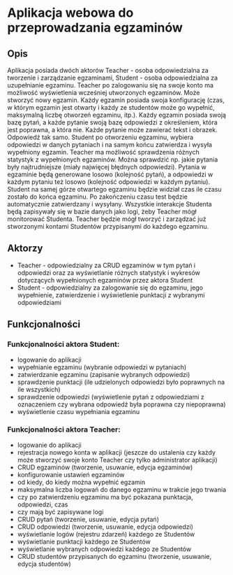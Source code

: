 # Aplikacja webowa do przeprowadzania egzaminów

## Opis
Aplikacja posiada dwóch aktorów Teacher - osoba odpowiedzialna za tworzenie i zarządzanie egzaminami, Student - osoba odpowiedzialna za uzupełnianie egzaminu. Teacher po zalogowaniu się na swoje konto ma możliwość wyświetlenia wcześniej utworzonych egzaminów. Może stworzyć nowy egzamin. Każdy egzamin posiada swoja konfigurację (czas, w którym egzamin jest otwarty i każdy ze studentów może go wypełnić, maksymalną liczbę otworzeń egzaminu, itp.). Każdy egzamin posiada swoją bazę pytań, a każde pytanie swoją bazę odpowiedzi z określeniem, która jest poprawna, a która nie. Każde pytanie może zawierać tekst i obrazek. Odpowiedź tak samo. Student po otworzeniu egzaminu, wybiera odpowiedzi w danych pytaniach i na samym końcu zatwierdza i wysyła wypełniony egzamin. Teacher ma możliwość sprawdzenia różnych statystyk z wypełnionych egzaminów. Można sprawdzić np. jakie pytania były najtrudniejsze (miały najwięcej błędnych odpowiedzi). Pytania w egzaminie będą generowane losowo (kolejność pytań), a odpowiedzi w każdym pytaniu też losowo (kolejność odpowiedzi w każdym pytaniu). Student na samej górze otwartego egzaminu będzie widział czas ile czasu zostało do końca egzaminu. Po zakończeniu czasu test będzie automatycznie zatwierdzany i wysyłany. Wszystkie interakcje Studenta będą zapisywały się w bazie danych jako logi, żeby Teacher mógł monitorować Studenta. Teacher będzie mógł tworzyć i zarządzać już stworzonymi kontami Studentów przypisanymi do każdego egzaminu.

## Aktorzy
- Teacher - odpowiedzialny za CRUD egzaminów w tym pytań i odpowiedzi oraz za wyświetlanie różnych statystyk i wykresów dotyczących wypełnionych egzaminów przez aktora Student
- Student - odpowiedzialny za zalogowanie się do egzaminu, jego wypełnienie, zatwierdzenie i wyświetlenie punktacji z wybranymi odpowiedziami

## Funkcjonalności
### Funkcjonalności aktora Student:
- logowanie do aplikacji
- wypełnianie egzaminu (wybranie odpowiedzi w pytaniach)
- zatwierdzanie egzaminu (zapisanie wybranych odpowiedzi)
- sprawdzenie punktacji (ile udzielonych odpowiedzi było poprawnych na ile wszystkich)
- sprawdzenie odpowiedzi (wyświetlenie pytań z odpowiedziami z oznaczeniem czy wybrana odpowiedź była poprawna czy niepoprawna)
- wyświetlenie czasu wypełniania egzaminu

### Funkcjonalności aktora Teacher:
- logowanie do aplikacji
- rejestracja nowego konta w aplikacji (jeszcze do ustalenia czy każdy może stworzyć swoje konto Teacher czy tylko administrator aplikacji)
- CRUD egzaminów (tworzenie, usuwanie, edycja egzaminów)
- konfigurowanie ustawień egzaminów
- od kiedy, do kiedy można wypełnić egzamin
- maksymalna liczba logowań do danego egzaminu w trakcie jego trwania
- czy po zatwierdzeniu egzaminu ma być pokazana punktacja, odpowiedzi, czas
- czy mają być zapisywane logi
- CRUD pytań (tworzenie, usuwanie, edycja pytań)
- CRUD odpowiedzi (tworzenie, usuwanie, edycja odpowiedzi)
- wyświetlanie logów (rejestru zdarzeń) każdego ze Studentów
- wyświetlanie punktacji każdego ze Studentów
- wyświetlanie wybranych odpowiedzi każdego ze Studentów
- CRUD studentów przypisanych do egzaminu (tworzenie, usuwanie, edycja studentów)

